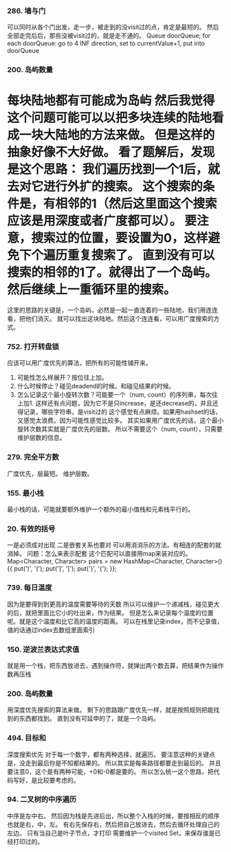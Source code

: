 ### 286. 墙与门
可以同时从各个门出发，走一步，被走到的没visit过的点，肯定是最短的。
然后全部走完后后，那些没被visit过的，就是走不通的。
Queue doorQueue;
for each doorQueue:
    go to 4 INF direction, set to currentValue+1, put into doorQueue
 
### 200. 岛屿数量
每块陆地都有可能成为岛屿
然后我觉得这个问题可能可以以把多块连续的陆地看成一块大陆地的方法来做。
但是这样的抽象好像不大好做。
看了题解后，发现是这个思路：
我们遍历找到一个1后，就去对它进行外扩的搜索。
这个搜索的条件是，有相邻的1（然后这里面这个搜索应该是用深度或者广度都可以）。
要注意，搜索过的位置，要设置为0，这样避免下个遍历重复搜索了。
直到没有可以搜索的相邻的1了。就得出了一个岛屿。然后继续上一重循环里的搜索。
===
这里的思路的关键是，一个岛屿，必然是一起一直连着的一些陆地，我们用连连看，把他们消灭。
就可以找出这块陆地。然后这个连连看，可以用广度搜索的方式。

### 752. 打开转盘锁
应该可以用广度优先的算法，把所有的可能性铺开来。
1. 可能性怎么样展开？按位往上加。
2. 什么时候停止？碰见deadend的时候。和碰见结果的时候。
3. 怎么记录这个最小旋转次数？可能要一个（num, count）的序列串，每次往上加1.
这样还有点问题，因为它不是只increase，是还decrease的，并且还得记录，哪些字符串，是visit过的
这个感觉有点麻烦。如果用hashset的话，又感觉太浪费。因为可能性感觉比较多。
其实如果用广度优先的话，这个最小旋转次数其实就是广度优先的层数。
所以不需要这个（num, count），只需要维护层数的信息。


### 279. 完全平方数
广度优先，层最短。
维护层数。


### 155. 最小栈
最小栈的话，可能就要额外维护一个额外的最小值栈和元素栈平行的。

### 20. 有效的括号
一是必须成对出现
二是嵌套关系也要对
可以用消消乐的方法。有相连的配套的就消掉。
问题：怎么来表示配套
这个匹配可以直接用map来装对应的。
        Map<Character, Character> pairs = new HashMap<Character, Character>() {{
            put(')', '(');
            put(']', '[');
            put('}', '{');
        }};


### 739. 每日温度
因为是要得到到更高的温度需要等待的天数
所以可以维护一个递减栈，碰见更大的后，就把里面比它小的吐出来，作为结果。
但是怎么来记录每个温度的位置呢。就是这个温度和比它高的温度的距离。
可以在栈里记录index，而不记录值，值的话通过index去数组里面索引



### 150. 逆波兰表达式求值
就是用一个栈，把东西放进去，遇到操作符，就弹出两个数去算，把结果作为操作数再压栈

### 200. 岛屿数量
用深度优先搜索的算法来做。
剩下的思路跟广度优先一样，就是按照规则把能找到的东西都找到。
直到没有可延申的了，就是一个岛屿。

### 494. 目标和
深度搜索优先
对于每一个数字，都有两种选择，就遍历。
要注意这种的关键点是，没走到最后你是不知都结果的。
所以其实是每条路径都要走到最后的。
并且要注意0，这个是有两种可能，+0和-0都是要的。
所以怎么统一这个思路，把代码写好，是比较要考虑的。


### 94. 二叉树的中序遍历
中序是左中右。
然后因为栈是先进后出，所以整个入栈的时候，要按相反的顺序
也就是右，中，左。
有右先保存右，然后把自己放进去，然后去循环处理自己的左边。
只有当自己是叶子节点，才打印
需要维护一个visited Set，来保存谁是已经打印过的。





















